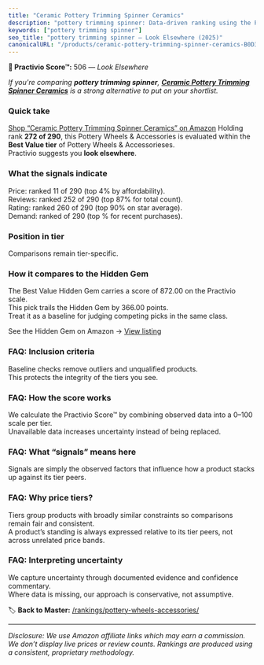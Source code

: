 ```yaml
---
title: "Ceramic Pottery Trimming Spinner Ceramics"
description: "pottery trimming spinner: Data-driven ranking using the Practivio Score™. Positioned by quality, value, demand, findability, momentum."
keywords: ["pottery trimming spinner"]
seo_title: "pottery trimming spinner — Look Elsewhere (2025)"
canonicalURL: "/products/ceramic-pottery-trimming-spinner-ceramics-B0D3QKCNSL/"
---
```


**🚫 Practivio Score™:** 506 — _Look Elsewhere_


*If you're comparing **pottery trimming spinner**, **[Ceramic Pottery Trimming Spinner Ceramics](https://www.amazon.com/dp/B0D3QKCNSL?tag=practivio-20)** is a strong alternative to put on your shortlist.*
### Quick take
[Shop “Ceramic Pottery Trimming Spinner Ceramics” on Amazon](https://www.amazon.com/dp/B0D3QKCNSL?tag=practivio-20)
Holding rank **272 of 290**, this Pottery Wheels & Accessories is evaluated within the **Best Value tier** of Pottery Wheels & Accessorieses.  
Practivio suggests you **look elsewhere**.

### What the signals indicate
Price: ranked 11 of 290 (top 4% by affordability).  
Reviews: ranked 252 of 290 (top 87% for total count).  
Rating: ranked 260 of 290 (top 90% on star average).  
Demand: ranked  of 290 (top % for recent purchases).

### Position in tier
Comparisons remain tier-specific.

### How it compares to the Hidden Gem
The Best Value Hidden Gem carries a score of 872.00 on the Practivio scale.  
This pick trails the Hidden Gem by 366.00 points.  
Treat it as a baseline for judging competing picks in the same class.  

See the Hidden Gem on Amazon → [View listing](https://www.amazon.com/dp/B08C7MHVXS?tag=practivio-20)

### FAQ: Inclusion criteria
Baseline checks remove outliers and unqualified products.  
This protects the integrity of the tiers you see.

### FAQ: How the score works
We calculate the Practivio Score™ by combining observed data into a 0–100 scale per tier.  
Unavailable data increases uncertainty instead of being replaced.

### FAQ: What “signals” means here
Signals are simply the observed factors that influence how a product stacks up against its tier peers.

### FAQ: Why price tiers?
Tiers group products with broadly similar constraints so comparisons remain fair and consistent.  
A product’s standing is always expressed relative to its tier peers, not across unrelated price bands.

### FAQ: Interpreting uncertainty
We capture uncertainty through documented evidence and confidence commentary.  
Where data is missing, our approach is conservative, not assumptive.


🏷️ **Back to Master:** [/rankings/pottery-wheels-accessories/](/rankings/pottery-wheels-accessories/)

---
_Disclosure: We use Amazon affiliate links which may earn a commission. We don’t display live prices or review counts. Rankings are produced using a consistent, proprietary methodology._
